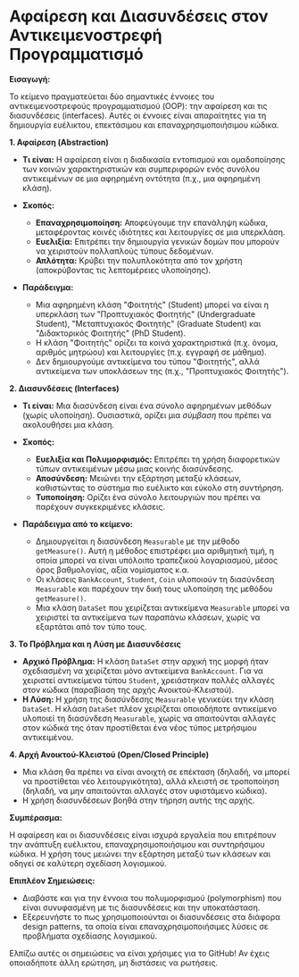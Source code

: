 # Αφαίρεση και Διασυνδέσεις στον Αντικειμενοστρεφή Προγραμματισμό

**Εισαγωγή:**

Το κείμενο πραγματεύεται δύο σημαντικές έννοιες του αντικειμενοστρεφούς προγραμματισμού (OOP): την αφαίρεση και τις διασυνδέσεις (interfaces). Αυτές οι έννοιες είναι απαραίτητες για τη δημιουργία ευέλικτου, επεκτάσιμου και επαναχρησιμοποιήσιμου κώδικα.

**1. Αφαίρεση (Abstraction)**

*   **Τι είναι:** Η αφαίρεση είναι η διαδικασία εντοπισμού και ομαδοποίησης των κοινών χαρακτηριστικών και συμπεριφορών ενός συνόλου αντικειμένων σε μια αφηρημένη οντότητα (π.χ., μια αφηρημένη κλάση).

*   **Σκοπός:**
    *   **Επαναχρησιμοποίηση:** Αποφεύγουμε την επανάληψη κώδικα, μεταφέροντας κοινές ιδιότητες και λειτουργίες σε μια υπερκλάση.  
    *   **Ευελιξία:** Επιτρέπει την δημιουργία γενικών δομών που μπορούν να χειριστούν πολλαπλούς τύπους δεδομένων.  
    *   **Απλότητα:** Κρύβει την πολυπλοκότητα από τον χρήστη (αποκρύβοντας τις λεπτομέρειες υλοποίησης).

*   **Παράδειγμα:**
    *   Μια αφηρημένη κλάση "Φοιτητής" (Student) μπορεί να είναι η υπερκλάση των "Προπτυχιακός Φοιτητής" (Undergraduate Student), "Μεταπτυχιακός Φοιτητής" (Graduate Student) και "Διδακτορικός Φοιτητής" (PhD Student).  
    *   Η κλάση "Φοιτητής" ορίζει τα κοινά χαρακτηριστικά (π.χ. όνομα, αριθμός μητρώου) και λειτουργίες (π.χ. εγγραφή σε μάθημα).  
    *   Δεν δημιουργούμε αντικείμενα του τύπου "Φοιτητής", αλλά αντικείμενα των υποκλάσεων της (π.χ., "Προπτυχιακός Φοιτητής").  

**2. Διασυνδέσεις (Interfaces)**

*   **Τι είναι:**  Μια διασύνδεση είναι ένα σύνολο αφηρημένων μεθόδων (χωρίς υλοποίηση). Ουσιαστικά, ορίζει μια *σύμβαση* που πρέπει να ακολουθήσει μια κλάση.
*   **Σκοπός:**
    *   **Ευελιξία και Πολυμορφισμός:** Επιτρέπει τη χρήση διαφορετικών τύπων αντικειμένων μέσω μιας κοινής διασύνδεσης.  
    *   **Αποσύνδεση:** Μειώνει την εξάρτηση μεταξύ κλάσεων, καθιστώντας το σύστημα πιο ευέλικτο και εύκολο στη συντήρηση.  
    *   **Τυποποίηση:** Ορίζει ένα σύνολο λειτουργιών που πρέπει να παρέχουν συγκεκριμένες κλάσεις.  

*   **Παράδειγμα από το κείμενο:**
    *   Δημιουργείται η διασύνδεση `Measurable` με την μέθοδο `getMeasure()`. Αυτή η μέθοδος επιστρέφει μια αριθμητική τιμή, η οποία μπορεί να είναι υπόλοιπο τραπεζικού λογαριασμού, μέσος όρος βαθμολογίας, αξία νομίσματος κ.α.
    *   Οι κλάσεις `BankAccount`, `Student`, `Coin` υλοποιούν τη διασύνδεση `Measurable` και παρέχουν την δική τους υλοποίηση της μεθόδου `getMeasure()`.
    *   Μια κλάση `DataSet` που χειρίζεται αντικείμενα `Measurable` μπορεί να χειριστεί τα αντικείμενα των παραπάνω κλάσεων, χωρίς να εξαρτάται από τον τύπο τους.

**3. Το Πρόβλημα και η Λύση με Διασυνδέσεις**

*   **Αρχικό Πρόβλημα:** Η κλάση `DataSet` στην αρχική της μορφή ήταν σχεδιασμένη να χειρίζεται μόνο αντικείμενα `BankAccount`.  Για να χειριστεί αντικείμενα τύπου `Student`, χρειάστηκαν πολλές αλλαγές στον κώδικα (παραβίαση της αρχής Ανοικτού-Κλειστού).   
*   **Η Λύση:** Η χρήση της διασύνδεσης `Measurable` γενικεύει την κλάση `DataSet`. Η κλάση `DataSet` πλέον χειρίζεται οποιοδήποτε αντικείμενο υλοποιεί τη διασύνδεση `Measurable`, χωρίς να απαιτούνται αλλαγές στον κώδικά της όταν προστίθεται ένα νέος τύπος μετρήσιμου αντικειμένου.   

**4. Αρχή Ανοικτού-Κλειστού (Open/Closed Principle)**

*   Μια κλάση θα πρέπει να είναι ανοιχτή σε επέκταση (δηλαδή, να μπορεί να προστίθεται νέο λειτουργικότητα), αλλά κλειστή σε τροποποίηση (δηλαδή, να μην απαιτούνται αλλαγές στον υφιστάμενο κώδικα).   
*   Η χρήση διασυνδέσεων βοηθά στην τήρηση αυτής της αρχής.  

**Συμπέρασμα:**

Η αφαίρεση και οι διασυνδέσεις είναι ισχυρά εργαλεία που επιτρέπουν την ανάπτυξη ευέλικτου, επαναχρησιμοποιήσιμου και συντηρήσιμου κώδικα. Η χρήση τους μειώνει την εξάρτηση μεταξύ των κλάσεων και οδηγεί σε καλύτερη σχεδίαση λογισμικού.   

**Επιπλέον Σημειώσεις:**

*   Διαβάστε και για την έννοια του πολυμορφισμού (polymorphism) που είναι συνυφασμένη με τις διασυνδέσεις και την υποκατάσταση.   
*  Εξερευνήστε το πως χρησιμοποιούνται οι διασυνδέσεις στα διάφορα design patterns, τα οποία είναι επαναχρησιμοποιήσιμες λύσεις σε προβλήματα σχεδίασης λογισμικού.

Ελπίζω αυτές οι σημειώσεις να είναι χρήσιμες για το GitHub! Αν έχεις οποιαδήποτε άλλη ερώτηση, μη διστάσεις να ρωτήσεις.

